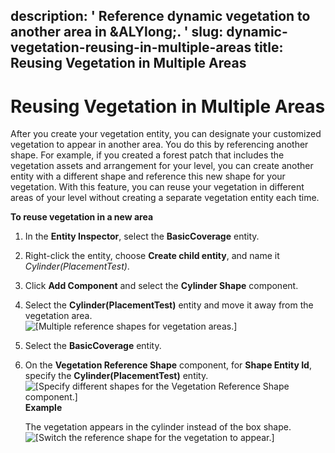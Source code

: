 description: ' Reference dynamic vegetation to another area in &ALYlong;. '
slug: dynamic-vegetation-reusing-in-multiple-areas
title: Reusing Vegetation in Multiple Areas
---
# Reusing Vegetation in Multiple Areas<a name="dynamic-vegetation-reusing-in-multiple-areas"></a>

After you create your vegetation entity, you can designate your customized vegetation to appear in another area\. You do this by referencing another shape\. For example, if you created a forest patch that includes the vegetation assets and arrangement for your level, you can create another entity with a different shape and reference this new shape for your vegetation\. With this feature, you can reuse your vegetation in different areas of your level without creating a separate vegetation entity each time\.

**To reuse vegetation in a new area**

1. In the **Entity Inspector**, select the **BasicCoverage** entity\.

1. Right\-click the entity, choose **Create child entity**, and name it *Cylinder\(PlacementTest\)*\.

1. Click **Add Component** and select the **Cylinder Shape** component\.

1. Select the **Cylinder\(PlacementTest\)** entity and move it away from the vegetation area\.  
![\[Multiple reference shapes for vegetation areas.\]](/images/vegetation/dynamic/create-new-vegetation-reference-area.png)

1. Select the **BasicCoverage** entity\.

1. On the **Vegetation Reference Shape** component, for **Shape Entity Id**, specify the **Cylinder\(PlacementTest\)** entity\.   
![\[Specify different shapes for the Vegetation Reference Shape component.\]](/images/vegetation/dynamic/create-new-vegetation-reference-area-1.png)  
**Example**  

   The vegetation appears in the cylinder instead of the box shape\.  
![\[Switch the reference shape for the vegetation to appear.\]](/images/vegetation/dynamic/create-new-vegetation-reference-area-2.png)